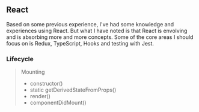 ## **React**

Based on some previous experience, I've had some knowledge and experiences using React. But what I have noted is that React is envolving and is absorbing more and more concepts. Some of the core areas I should focus on is Redux, TypeScript, Hooks and testing with Jest.

### **Lifecycle**
> Mounting
> - constructor()
> - static getDerivedStateFromProps()
> - render()
> - componentDidMount()